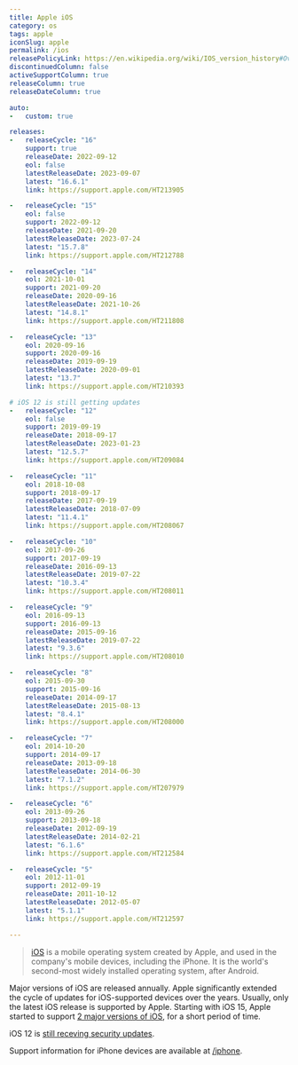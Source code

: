 ```yaml
---
title: Apple iOS
category: os
tags: apple
iconSlug: apple
permalink: /ios
releasePolicyLink: https://en.wikipedia.org/wiki/IOS_version_history#Overview
discontinuedColumn: false
activeSupportColumn: true
releaseColumn: true
releaseDateColumn: true

auto:
-   custom: true

releases:
-   releaseCycle: "16"
    support: true
    releaseDate: 2022-09-12
    eol: false
    latestReleaseDate: 2023-09-07
    latest: "16.6.1"
    link: https://support.apple.com/HT213905

-   releaseCycle: "15"
    eol: false
    support: 2022-09-12
    releaseDate: 2021-09-20
    latestReleaseDate: 2023-07-24
    latest: "15.7.8"
    link: https://support.apple.com/HT212788

-   releaseCycle: "14"
    eol: 2021-10-01
    support: 2021-09-20
    releaseDate: 2020-09-16
    latestReleaseDate: 2021-10-26
    latest: "14.8.1"
    link: https://support.apple.com/HT211808

-   releaseCycle: "13"
    eol: 2020-09-16
    support: 2020-09-16
    releaseDate: 2019-09-19
    latestReleaseDate: 2020-09-01
    latest: "13.7"
    link: https://support.apple.com/HT210393

# iOS 12 is still getting updates
-   releaseCycle: "12"
    eol: false
    support: 2019-09-19
    releaseDate: 2018-09-17
    latestReleaseDate: 2023-01-23
    latest: "12.5.7"
    link: https://support.apple.com/HT209084

-   releaseCycle: "11"
    eol: 2018-10-08
    support: 2018-09-17
    releaseDate: 2017-09-19
    latestReleaseDate: 2018-07-09
    latest: "11.4.1"
    link: https://support.apple.com/HT208067

-   releaseCycle: "10"
    eol: 2017-09-26
    support: 2017-09-19
    releaseDate: 2016-09-13
    latestReleaseDate: 2019-07-22
    latest: "10.3.4"
    link: https://support.apple.com/HT208011

-   releaseCycle: "9"
    eol: 2016-09-13
    support: 2016-09-13
    releaseDate: 2015-09-16
    latestReleaseDate: 2019-07-22
    latest: "9.3.6"
    link: https://support.apple.com/HT208010

-   releaseCycle: "8"
    eol: 2015-09-30
    support: 2015-09-16
    releaseDate: 2014-09-17
    latestReleaseDate: 2015-08-13
    latest: "8.4.1"
    link: https://support.apple.com/HT208000

-   releaseCycle: "7"
    eol: 2014-10-20
    support: 2014-09-17
    releaseDate: 2013-09-18
    latestReleaseDate: 2014-06-30
    latest: "7.1.2"
    link: https://support.apple.com/HT207979

-   releaseCycle: "6"
    eol: 2013-09-26
    support: 2013-09-18
    releaseDate: 2012-09-19
    latestReleaseDate: 2014-02-21
    latest: "6.1.6"
    link: https://support.apple.com/HT212584

-   releaseCycle: "5"
    eol: 2012-11-01
    support: 2012-09-19
    releaseDate: 2011-10-12
    latestReleaseDate: 2012-05-07
    latest: "5.1.1"
    link: https://support.apple.com/HT212597

---
```


> [iOS](https://www.apple.com/ios/) is a mobile operating system created by Apple, and used in the
> company's mobile devices, including the iPhone. It is the world's second-most widely installed
> operating system, after Android.

Major versions of iOS are released annually. Apple significantly extended the cycle of updates for
iOS-supported devices over the years. Usually, only the latest iOS release is supported by Apple.
Starting with iOS 15, Apple started to support [2 major versions of iOS](https://www.zdnet.com/article/still-running-ios-14-on-your-iphone-apple-brings-support-to-an-end/),
for a short period of time.

iOS 12 is [still receving security updates](https://support.apple.com/en-us/HT213597).

Support information for iPhone devices are available at [/iphone](/iphone).
